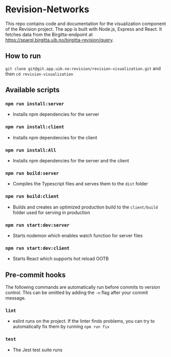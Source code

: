 # Revision-Networks

This repo contains code and documentation for the visualization component of the Revision project. The app is built with Node.js, Express and React. It fetches data from the Birgitta-endpoint at https://sparql.birgitta.uib.no/birgitta-revision/query.


## How to run
`git clone git@git.app.uib.no:revision/revision-visualization.git` and then `cd revision-visualization`


## Available scripts

### `npm run install:server`
- Installs npm dependencies for the server

### `npm run install:client`
- Installs npm dependencies for the client

### `npm run install:All`
- Installs npm dependencies for the server and the client

### `npm run build:server`
- Compiles the Typescript files and serves them to the `dist` folder

### `npm run build:client`
- Builds and creates an optimized production build to the `client/build` folder used for serving in production

### `npm run start:dev:server`
- Starts nodemon which enables watch function for server files

### `npm run start:dev:client`
- Starts React which supports hot reload OOTB

## Pre-commit hooks
The following commands are automatically run before commits to version control. This can be omitted by adding the `-n` flag after your commit message.

### `lint`
- eslint runs on the project. If the linter finds problems, you can try to automatically fix them by running `npm run fix`

### `test`
- The Jest test suite runs

